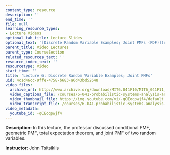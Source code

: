 ```yaml
---
content_type: resource
description: ''
end_time: ''
file: null
learning_resource_types:
- Lecture Videos
optional_tab_title: Lecture Slides
optional_text: '[Discrete Random Variable Examples; Joint PMFs (PDF)](resources/mit6_041f10_l06)'
parent_title: Video Lectures
parent_type: CourseSection
related_resources_text: ''
resource_index_text: ''
resourcetype: Video
start_time: ''
title: 'Lecture 6: Discrete Random Variable Examples; Joint PMFs'
uid: 4c1d46cc-9ffe-4758-b683-a6d43bd52648
video_files:
  archive_url: http://www.archive.org/download/MIT6.041F10/MIT6_041F11_lec06_300k.mp4
  video_captions_file: /courses/6-041-probabilistic-systems-analysis-and-applied-probability-fall-2010/d258d3a6a6f35fdb844285a96dea861d_-qCEoqpwjf4.vtt
  video_thumbnail_file: https://img.youtube.com/vi/-qCEoqpwjf4/default.jpg
  video_transcript_file: /courses/6-041-probabilistic-systems-analysis-and-applied-probability-fall-2010/492c1d51af632d02ae970aee4f418754_-qCEoqpwjf4.pdf
video_metadata:
  youtube_id: -qCEoqpwjf4
---
```


**Description:** In this lecture, the professor discussed conditional PMF, geometric PMF, total expectation theorem, and joint PMF of two random variables.

**Instructor:** John Tsitsiklis